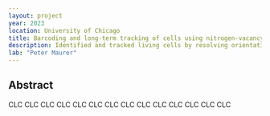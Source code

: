 ```yaml
---
layout: project
year: 2023
location: University of Chicago
title: Barcoding and long-term tracking of cells using nitrogen-vacancy center as quantum sensor
description: Identified and tracked living cells by resolving orientation of multiple NV centers as unique barcodes
lab: "Peter Maurer"
---
```

## Abstract
CLC CLC CLC CLC CLC CLC CLC CLC CLC CLC CLC CLC CLC CLC